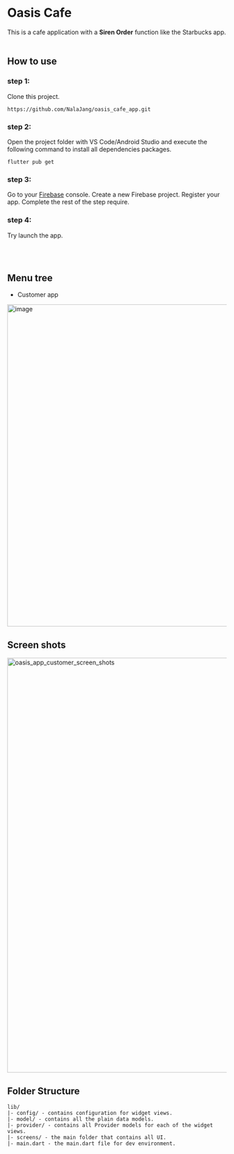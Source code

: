 # Oasis Cafe

This is a cafe application with a <b>Siren Order</b> function like the Starbucks app.
<br></br>
## How to use
### step 1:
Clone this project.

    https://github.com/NalaJang/oasis_cafe_app.git


### step 2:
Open the project folder with VS Code/Android Studio and execute the following command to install all dependencies packages.

    flutter pub get


### step 3:
Go to your [Firebase](https://console.firebase.google.com/u/0/) console. Create a new Firebase project.
Register your app. Complete the rest of the step require.

### step 4:
Try launch the app.

<br></br>
## Menu tree

* Customer app
<img width="740" alt="image" src="https://github.com/NalaJang/oasis_cafe_app/assets/73895803/64d24085-4be4-4bd3-a202-8c792084034b">



## Screen shots
<img width="953" alt="oasis_app_customer_screen_shots" src="https://github.com/NalaJang/oasis_cafe_app/assets/73895803/e270f875-12db-41cd-9ea5-59857440b568">



## Folder Structure

    lib/
    |- config/ - contains configuration for widget views.
    |- model/ - contains all the plain data models.
    |- provider/ - contains all Provider models for each of the widget views.
    |- screens/ - the main folder that contains all UI.
    |- main.dart - the main.dart file for dev environment.